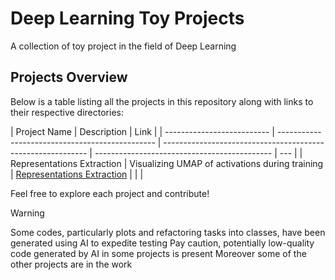 # Deep Learning Toy Projects

A collection of toy project in the field of Deep Learning

## Projects Overview

Below is a table listing all the projects in this repository along with links to their respective directories:

| Project Name               | Description                                     | Link                                                        |
| -------------------------- | ----------------------------------------------- | ----------------------------------------------------------- | -------------------------------------------- | --- |
| Representations Extraction | Visualizing UMAP of activations during training | [Representations Extraction](./representations_extraction/) |
| <!--                       | Neural Representations and Backpropagation      | Backpropagation Fig. 1 using PyTorch                        | [Backpropagation Fig. 1](./back_prop_fig_1/) | --> |

Feel free to explore each project and contribute!

> [!WARNING]
> Some codes, particularly plots and refactoring tasks into classes, have been generated using AI to expedite testing
> Pay caution, potentially low-quality code generated by AI in some projects is present
> Moreover some of the other projects are in the work
